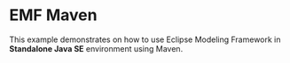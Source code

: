 # EMF Maven

This example demonstrates on how to use Eclipse Modeling Framework in **Standalone Java SE** environment using Maven.
